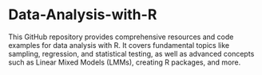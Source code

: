 # Data-Analysis-with-R
This GitHub repository provides comprehensive resources and code examples for data analysis with R. It covers fundamental topics like sampling, regression, and statistical testing, as well as advanced concepts such as Linear Mixed Models (LMMs), creating R packages, and more.
